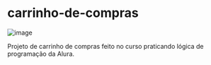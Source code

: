 # carrinho-de-compras
![image](https://github.com/user-attachments/assets/d2ece249-de7f-4c7d-8cb7-087bee83c206)

Projeto de carrinho de compras feito no curso praticando lógica de programação da Alura.
